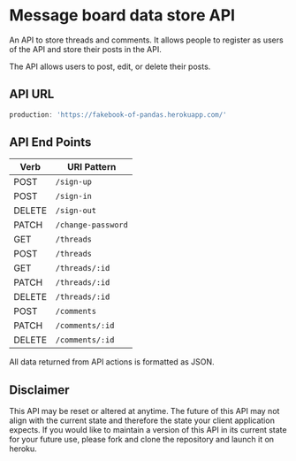 # Message board data store API

An API to store threads and comments. It allows people to register as users of the API and store their posts in the API.

The API allows users to post, edit, or delete their posts.

## API URL

```js
production: 'https://fakebook-of-pandas.herokuapp.com/'
```

## API End Points

| Verb   | URI Pattern            |
|--------|------------------------|
| POST   | `/sign-up`             |
| POST   | `/sign-in`             |
| DELETE | `/sign-out`            |
| PATCH  | `/change-password`     |
| GET    | `/threads`             |
| POST   | `/threads`             |
| GET    | `/threads/:id`         |
| PATCH  | `/threads/:id`         |
| DELETE | `/threads/:id`         |
| POST   | `/comments`            |
| PATCH  | `/comments/:id`        |
| DELETE | `/comments/:id`        |

All data returned from API actions is formatted as JSON.

## Disclaimer

This API may be reset or altered at anytime. The future of this API may not
align with the current state and therefore the state your client application
expects. If you would like to maintain a version of this API in its current
state for your future use, please fork and clone the repository and launch it
on heroku.
